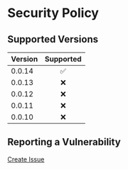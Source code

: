 # Security Policy

## Supported Versions

| Version | Supported          |
| :------ | :----------------: |
| 0.0.14  | :white_check_mark: |
| 0.0.13  | :x:                |
| 0.0.12  | :x:                |
| 0.0.11  | :x:                |
| 0.0.10  | :x:                |

## Reporting a Vulnerability

[Create Issue](https://github.com/gregoranders/nodejs-create-release/issues/new?labels=bug&template=bug_report.md&title=Security+Issue)
